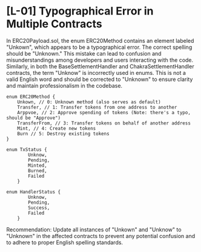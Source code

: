 # [L-01] Typographical Error in Multiple Contracts
In ERC20Payload.sol, the enum ERC20Method contains an element labeled "Unkown", which appears to be a typographical error. The correct spelling should be "Unknown." This mistake can lead to confusion and misunderstandings among developers and users interacting with the code. Similarly, in both the BaseSettlementHandler and ChakraSettlementHandler contracts, the term "Unknow" is incorrectly used in enums. This is not a valid English word and should be corrected to "Unknown" to ensure clarity and maintain professionalism in the codebase. 

```solidity
enum ERC20Method {
    Unkown, // 0: Unknown method (also serves as default)  
    Transfer, // 1: Transfer tokens from one address to another
    Arppvoe, // 2: Approve spending of tokens (Note: there's a typo, should be "Approve")
    TransferFrom, // 3: Transfer tokens on behalf of another address
    Mint, // 4: Create new tokens
    Burn // 5: Destroy existing tokens
}

enum TxStatus {
        Unknow,    
        Pending,
        Minted,
        Burned,
        Failed
    }

enum HandlerStatus {
        Unknow,       
        Pending,
        Success,
        Failed
    }
```

Recommendation: Update all instances of "Unkown" and "Unknow" to "Unknown" in the affected contracts to prevent any potential confusion and to adhere to proper English spelling standards.